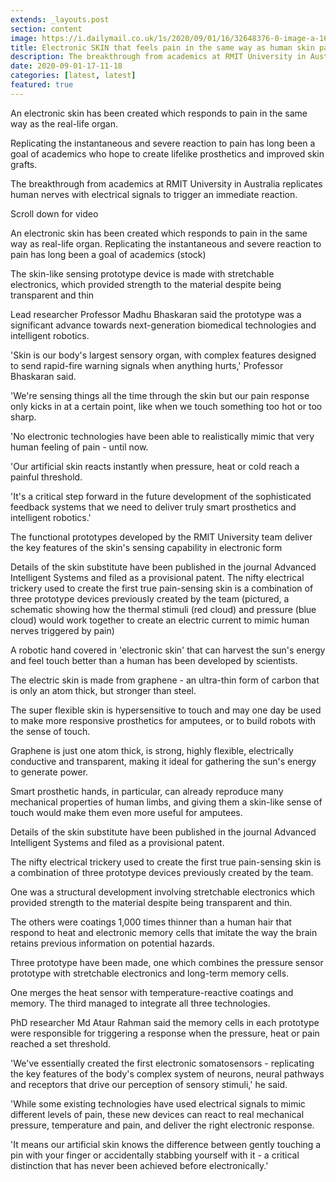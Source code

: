 ```yaml
---
extends: _layouts.post
section: content
image: https://i.dailymail.co.uk/1s/2020/09/01/16/32648376-0-image-a-16_1598972859644.jpg 
title: Electronic SKIN that feels pain in the same way as human skin paves the way for better prosthetics 
description: The breakthrough from academics at RMIT University in Australia replicates human nerves with electrical signals to trigger an immediate reaction. 
date: 2020-09-01-17-11-18 
categories: [latest, latest] 
featured: true 
--- 
```

An electronic skin has been created which responds to pain in the same way as the real-life organ. 

Replicating the instantaneous and severe reaction to pain has long been a goal of academics who hope to create lifelike prosthetics and improved skin grafts. 

The breakthrough from academics at RMIT University in Australia replicates human nerves with electrical signals to trigger an immediate reaction. 

Scroll down for video  

An electronic skin has been created which responds to pain in the same way as real-life organ. Replicating the instantaneous and severe reaction to pain has long been a goal of academics (stock)

The skin-like sensing prototype device is made with stretchable electronics, which provided strength to the material despite being transparent and thin

Lead researcher Professor Madhu Bhaskaran said the prototype was a significant advance towards next-generation biomedical technologies and intelligent robotics.

'Skin is our body's largest sensory organ, with complex features designed to send rapid-fire warning signals when anything hurts,' Professor Bhaskaran said.

'We're sensing things all the time through the skin but our pain response only kicks in at a certain point, like when we touch something too hot or too sharp.

'No electronic technologies have been able to realistically mimic that very human feeling of pain - until now.

'Our artificial skin reacts instantly when pressure, heat or cold reach a painful threshold.

'It's a critical step forward in the future development of the sophisticated feedback systems that we need to deliver truly smart prosthetics and intelligent robotics.'

The functional prototypes developed by the RMIT University team deliver the key features of the skin's sensing capability in electronic form

Details of the skin substitute have been published in the journal Advanced Intelligent Systems and filed as a provisional patent. The nifty electrical trickery used to create the first true pain-sensing skin is a combination of three prototype devices previously created by the team (pictured, a schematic showing how the thermal stimuli (red cloud) and pressure (blue cloud) would work together to create an electric current to mimic human nerves triggered by pain)

A robotic hand covered in 'electronic skin' that can harvest the sun's energy and feel touch better than a human has been developed by scientists.

The electric skin is made from graphene - an ultra-thin form of carbon that is only an atom thick, but stronger than steel.

The super flexible skin is hypersensitive to touch and may one day be used to make more responsive prosthetics for amputees, or to build robots with the sense of touch.

Graphene is just one atom thick, is strong, highly flexible, electrically conductive and transparent, making it ideal for gathering the sun's energy to generate power.

Smart prosthetic hands, in particular, can already reproduce many mechanical properties of human limbs, and giving them a skin-like sense of touch would make them even more useful for amputees. 

Details of the skin substitute have been published in the journal Advanced Intelligent Systems and filed as a provisional patent. 

The nifty electrical trickery used to create the first true pain-sensing skin is a combination of three prototype devices previously created by the team.

One was a structural development involving stretchable electronics which provided strength to the material despite being transparent and thin. 

The others were coatings 1,000 times thinner than a human hair that respond to heat and electronic memory cells that imitate the way the brain retains previous information on potential hazards. 

Three prototype have been made, one which combines the pressure sensor prototype with stretchable electronics and long-term memory cells.

One merges the heat sensor with temperature-reactive coatings and memory. The third managed to integrate all three technologies.  

PhD researcher Md Ataur Rahman said the memory cells in each prototype were responsible for triggering a response when the pressure, heat or pain reached a set threshold.

'We've essentially created the first electronic somatosensors - replicating the key features of the body's complex system of neurons, neural pathways and receptors that drive our perception of sensory stimuli,' he said.

'While some existing technologies have used electrical signals to mimic different levels of pain, these new devices can react to real mechanical pressure, temperature and pain, and deliver the right electronic response.

'It means our artificial skin knows the difference between gently touching a pin with your finger or accidentally stabbing yourself with it - a critical distinction that has never been achieved before electronically.'

